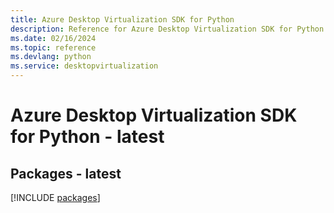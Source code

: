 ```yaml
---
title: Azure Desktop Virtualization SDK for Python
description: Reference for Azure Desktop Virtualization SDK for Python
ms.date: 02/16/2024
ms.topic: reference
ms.devlang: python
ms.service: desktopvirtualization
---
```

# Azure Desktop Virtualization SDK for Python - latest
## Packages - latest
[!INCLUDE [packages](desktop-virtualization-index.md)]
